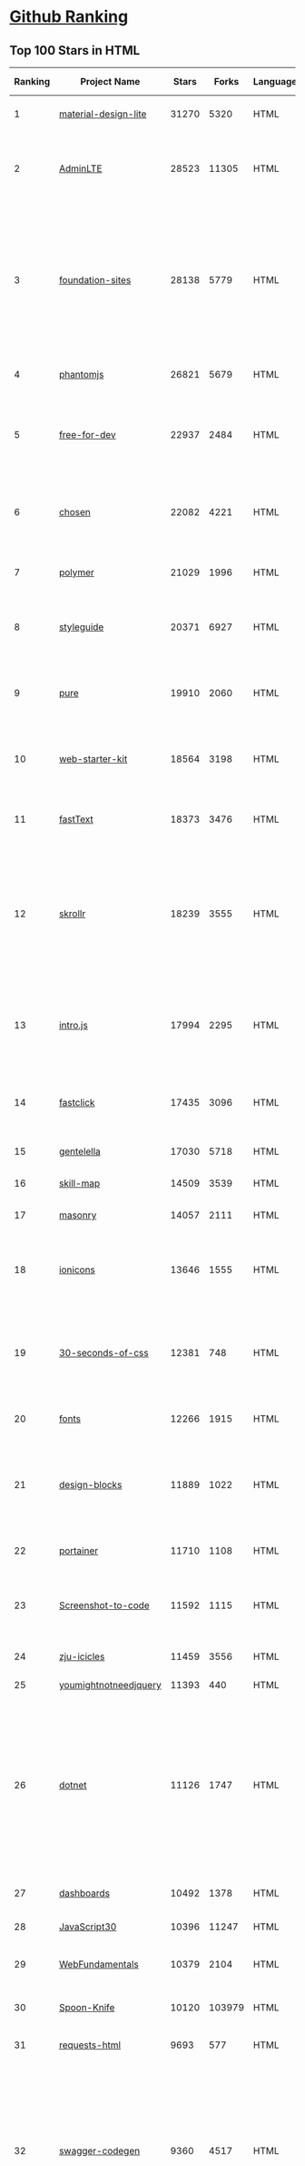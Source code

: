[Github Ranking](../README.md)
==========

## Top 100 Stars in HTML

| Ranking | Project Name | Stars | Forks | Language | Open Issues | Description | Last Commit |
| ------- | ------------ | ----- | ----- | -------- | ----------- | ----------- | ----------- |
| 1 | [material-design-lite](https://github.com/google/material-design-lite) | 31270 | 5320 | HTML | 363 | Material Design Components in HTML/CSS/JS | 2019-02-05T08:00:36Z |
| 2 | [AdminLTE](https://github.com/ColorlibHQ/AdminLTE) | 28523 | 11305 | HTML | 335 | AdminLTE - Free Premium Admin control Panel Theme Based On Bootstrap 3.x | 2019-05-18T10:35:20Z |
| 3 | [foundation-sites](https://github.com/zurb/foundation-sites) | 28138 | 5779 | HTML | 423 | The most advanced responsive front-end framework in the world. Quickly create prototypes and production code for sites that work on any kind of device. | 2019-05-16T21:48:25Z |
| 4 | [phantomjs](https://github.com/ariya/phantomjs) | 26821 | 5679 | HTML | 1823 | Scriptable Headless Browser | 2018-09-13T22:03:20Z |
| 5 | [free-for-dev](https://github.com/ripienaar/free-for-dev) | 22937 | 2484 | HTML | 18 | A list of SaaS, PaaS and IaaS offerings that have free tiers of interest to devops and infradev | 2019-05-14T21:18:47Z |
| 6 | [chosen](https://github.com/harvesthq/chosen) | 22082 | 4221 | HTML | 256 | Chosen is a library for making long, unwieldy select boxes more friendly. | 2019-04-18T00:08:31Z |
| 7 | [polymer](https://github.com/Polymer/polymer) | 21029 | 1996 | HTML | 260 | Our original Web Component library. | 2019-05-24T18:20:20Z |
| 8 | [styleguide](https://github.com/google/styleguide) | 20371 | 6927 | HTML | 240 | Style guides for Google-originated open-source projects | 2019-05-07T23:06:59Z |
| 9 | [pure](https://github.com/pure-css/pure) | 19910 | 2060 | HTML | 48 | A set of small, responsive CSS modules that you can use in every web project. | 2019-05-25T21:05:12Z |
| 10 | [web-starter-kit](https://github.com/google/web-starter-kit) | 18564 | 3198 | HTML | 67 | Web Starter Kit - a workflow for multi-device websites | 2019-05-25T09:01:40Z |
| 11 | [fastText](https://github.com/facebookresearch/fastText) | 18373 | 3476 | HTML | 227 | Library for fast text representation and classification. | 2019-05-24T15:31:26Z |
| 12 | [skrollr](https://github.com/Prinzhorn/skrollr) | 18239 | 3555 | HTML | 262 | Stand-alone parallax scrolling library for mobile (Android + iOS) and desktop. No jQuery. Just plain JavaScript (and some love). | 2018-01-23T20:05:59Z |
| 13 | [intro.js](https://github.com/usablica/intro.js) | 17994 | 2295 | HTML | 328 | A better way for new feature introduction and step-by-step users guide for your website and project. | 2019-05-20T13:40:10Z |
| 14 | [fastclick](https://github.com/ftlabs/fastclick) | 17435 | 3096 | HTML | 288 | Polyfill to remove click delays on browsers with touch UIs | 2019-05-02T12:03:55Z |
| 15 | [gentelella](https://github.com/ColorlibHQ/gentelella) | 17030 | 5718 | HTML | 65 | Free Bootstrap 3 Admin Template | 2019-05-06T19:57:46Z |
| 16 | [skill-map](https://github.com/TeamStuQ/skill-map) | 14509 | 3539 | HTML | 70 | 程序员技能图谱 | 2018-10-18T19:27:19Z |
| 17 | [masonry](https://github.com/desandro/masonry) | 14057 | 2111 | HTML | 12 | :love_hotel: Cascading grid layout plugin | 2018-12-27T04:30:46Z |
| 18 | [ionicons](https://github.com/ionic-team/ionicons) | 13646 | 1555 | HTML | 264 | The premium icon font for Ionic Framework and web apps everywhere | 2019-05-10T15:33:57Z |
| 19 | [30-seconds-of-css](https://github.com/30-seconds/30-seconds-of-css) | 12381 | 748 | HTML | 11 | A curated collection of useful CSS snippets you can understand in 30 seconds or less. | 2019-03-17T16:31:11Z |
| 20 | [fonts](https://github.com/google/fonts) | 12266 | 1915 | HTML | 690 | Font files available from Google Fonts | 2019-05-24T11:42:37Z |
| 21 | [design-blocks](https://github.com/froala/design-blocks) | 11889 | 1022 | HTML | 16 | A set of 170+ Bootstrap based design blocks ready to be used to create clean modern websites. | 2019-05-22T09:15:55Z |
| 22 | [portainer](https://github.com/portainer/portainer) | 11710 | 1108 | HTML | 550 | Simple management UI for Docker | 2019-05-27T03:58:31Z |
| 23 | [Screenshot-to-code](https://github.com/emilwallner/Screenshot-to-code) | 11592 | 1115 | HTML | 2 | A neural network that transforms a design mock-up into a static website | 2019-03-03T16:31:53Z |
| 24 | [zju-icicles](https://github.com/QSCTech/zju-icicles) | 11459 | 3556 | HTML | 8 | 浙江大学课程攻略共享计划 | 2019-04-28T16:10:58Z |
| 25 | [youmightnotneedjquery](https://github.com/HubSpot/youmightnotneedjquery) | 11393 | 440 | HTML | 111 | None | 2019-05-26T01:08:42Z |
| 26 | [dotnet](https://github.com/microsoft/dotnet) | 11126 | 1747 | HTML | 169 | This repo is the official home of .NET on GitHub. It's a great starting point to find many .NET OSS projects from Microsoft and the community, including many that are part of the .NET Foundation. | 2019-05-06T18:15:45Z |
| 27 | [dashboards](https://github.com/keen/dashboards) | 10492 | 1378 | HTML | 1 | Responsive dashboard templates 📊✨ | 2019-04-08T07:18:08Z |
| 28 | [JavaScript30](https://github.com/wesbos/JavaScript30) | 10396 | 11247 | HTML | 5 | 30 Day Vanilla JS Challenge | 2019-04-15T16:14:33Z |
| 29 | [WebFundamentals](https://github.com/google/WebFundamentals) | 10379 | 2104 | HTML | 658 | Best practices for modern web development | 2019-05-26T21:48:25Z |
| 30 | [Spoon-Knife](https://github.com/octocat/Spoon-Knife) | 10120 | 103979 | HTML | 13544 | This repo is for demonstration purposes only. | 2019-05-26T17:55:49Z |
| 31 | [requests-html](https://github.com/kennethreitz/requests-html) | 9693 | 577 | HTML | 57 | Pythonic HTML Parsing for Humans™ | 2019-05-24T02:45:26Z |
| 32 | [swagger-codegen](https://github.com/swagger-api/swagger-codegen) | 9360 | 4517 | HTML | 2275 | swagger-codegen contains a template-driven engine to generate documentation, API clients and server stubs in different languages by parsing your OpenAPI / Swagger definition. | 2019-05-26T15:56:28Z |
| 33 | [spin.js](https://github.com/fgnass/spin.js) | 9231 | 1083 | HTML | 21 | A spinning activity indicator | 2019-02-28T15:27:38Z |
| 34 | [colour-schemes](https://github.com/daylerees/colour-schemes) | 9129 | 1677 | HTML | 58 | Colour schemes for a variety of editors created by Dayle Rees. | 2018-02-14T10:03:38Z |
| 35 | [Coursera-ML-AndrewNg-Notes](https://github.com/fengdu78/Coursera-ML-AndrewNg-Notes) | 8919 | 3563 | HTML | 28 | 吴恩达老师的机器学习课程个人笔记 | 2019-05-09T00:09:38Z |
| 36 | [javascript-patterns](https://github.com/shichuan/javascript-patterns) | 8757 | 1683 | HTML | 16 | JavaScript Patterns | 2019-03-07T08:22:51Z |
| 37 | [coreui-free-bootstrap-admin-template](https://github.com/coreui/coreui-free-bootstrap-admin-template) | 8581 | 2281 | HTML | 178 | CoreUI is free bootstrap admin template | 2019-05-13T10:03:22Z |
| 38 | [ecma262](https://github.com/tc39/ecma262) | 8467 | 647 | HTML | 291 | Status, process, and documents for ECMA262 | 2019-05-25T22:10:15Z |
| 39 | [node-interview](https://github.com/ElemeFE/node-interview) | 8287 | 1353 | HTML | 3 | How to pass the Node.js interview of ElemeFE. | 2018-11-26T04:00:32Z |
| 40 | [flexboxgrid](https://github.com/kristoferjoseph/flexboxgrid) | 8197 | 1010 | HTML | 58 | Grid based on CSS3 flexbox | 2018-09-26T10:40:38Z |
| 41 | [pdf2htmlEX](https://github.com/coolwanglu/pdf2htmlEX) | 8144 | 1352 | HTML | 245 | Convert PDF to HTML without losing text or format. | 2018-11-26T05:52:04Z |
| 42 | [nndl.github.io](https://github.com/nndl/nndl.github.io) | 8051 | 1715 | HTML | 34 | 《神经网络与深度学习》  Neural Network and Deep Learning | 2019-05-24T04:05:08Z |
| 43 | [nginxconfig.io](https://github.com/valentinxxx/nginxconfig.io) | 7923 | 382 | HTML | 15 | ⚙️ NGiИX config generator on steroids 💉 | 2019-05-23T08:16:31Z |
| 44 | [Xin-Yue](https://github.com/sikaozhe1997/Xin-Yue) | 7828 | 1151 | HTML | 46 | 岳昕：致北大师生与北大外国语学院的一封公开信 | 2019-05-04T17:07:56Z |
| 45 | [responsive-html-email-template](https://github.com/leemunroe/responsive-html-email-template) | 7809 | 2260 | HTML | 5 | A free simple responsive HTML email template | 2019-05-18T22:13:43Z |
| 46 | [Iosevka](https://github.com/be5invis/Iosevka) | 7596 | 241 | HTML | 14 | Slender typeface for code, from code. | 2019-05-25T17:03:39Z |
| 47 | [Ladda](https://github.com/hakimel/Ladda) | 7504 | 888 | HTML | 7 | Buttons with built-in loading indicators. | 2019-01-16T17:02:29Z |
| 48 | [js-the-right-way](https://github.com/braziljs/js-the-right-way) | 7358 | 892 | HTML | 18 | An easy-to-read, quick reference for JS best practices, accepted coding standards, and links around the Web | 2019-05-07T22:45:14Z |
| 49 | [SuperTinyIcons](https://github.com/edent/SuperTinyIcons) | 7326 | 335 | HTML | 6 | Under 1KB each! Super Tiny Icons are miniscule SVG versions of your favourite website and app logos | 2019-05-23T21:24:49Z |
| 50 | [simple-icons](https://github.com/simple-icons/simple-icons) | 7307 | 846 | HTML | 85 | SVG icons for popular brands | 2019-05-25T23:00:01Z |
| 51 | [code-guide](https://github.com/mdo/code-guide) | 7181 | 1065 | HTML | 52 | Standards for flexible, durable, and sustainable HTML and CSS. | 2019-05-21T19:28:42Z |
| 52 | [solid](https://github.com/solid/solid) | 7145 | 328 | HTML | 149 | Solid - Re-decentralizing the web (project directory) | 2019-05-07T11:02:42Z |
| 53 | [growth-ebook](https://github.com/phodal/growth-ebook) | 6775 | 1191 | HTML | 0 | Growth Engineering: The Definitive Guide。全栈增长工程师指南 | 2018-01-14T23:53:26Z |
| 54 | [electron-api-demos](https://github.com/electron/electron-api-demos) | 6769 | 1342 | HTML | 31 | Explore the Electron APIs | 2019-05-15T08:21:58Z |
| 55 | [Winds](https://github.com/GetStream/Winds) | 6745 | 454 | HTML | 21 | A Beautiful Open Source RSS & Podcast App Powered by Getstream.io | 2019-05-19T21:04:12Z |
| 56 | [deeplearning_ai_books](https://github.com/fengdu78/deeplearning_ai_books) | 6683 | 2656 | HTML | 26 | deeplearning.ai（吴恩达老师的深度学习课程笔记及资源） | 2019-05-16T00:51:17Z |
| 57 | [FitText.js](https://github.com/davatron5000/FitText.js) | 6648 | 1375 | HTML | 29 | A jQuery plugin for inflating web type | 2017-03-27T08:41:32Z |
| 58 | [core](https://github.com/stackblitz/core) | 6492 | 412 | HTML | 676 | Online IDE powered by Visual Studio Code ⚡️ | 2019-02-14T08:12:48Z |
| 59 | [sketch-measure](https://github.com/utom/sketch-measure) | 6452 | 560 | HTML | 313 | Make it a fun to create spec for developers and teammates | 2019-03-13T21:08:58Z |
| 60 | [en.javascript.info](https://github.com/javascript-tutorial/en.javascript.info) | 6420 | 1514 | HTML | 12 | Modern JavaScript Tutorial  | 2019-05-26T20:13:18Z |
| 61 | [emoji-cheat-sheet.com](https://github.com/WebpageFX/emoji-cheat-sheet.com) | 6390 | 1696 | HTML | 102 | A one pager for emojis on Campfire and GitHub | 2019-01-30T02:18:58Z |
| 62 | [dillinger](https://github.com/joemccann/dillinger) | 6387 | 920 | HTML | 90 | The last Markdown editor, ever. | 2019-05-23T22:13:50Z |
| 63 | [Hospital](https://github.com/open-power-workgroup/Hospital) | 6287 | 1059 | HTML | 42 | OpenPower工作组收集汇总的医院开放数据 | 2019-03-28T07:22:51Z |
| 64 | [transactional-email-templates](https://github.com/mailgun/transactional-email-templates) | 6196 | 993 | HTML | 7 | Responsive transactional HTML email templates | 2018-11-26T02:50:13Z |
| 65 | [infinite-scroll](https://github.com/metafizzy/infinite-scroll) | 6168 | 1718 | HTML | 38 | 📜 Automatically add next page | 2019-04-27T19:41:32Z |
| 66 | [awesome-piracy](https://github.com/Igglybuff/awesome-piracy) | 6115 | 512 | HTML | 12 | A curated list of awesome warez and piracy links | 2019-05-27T00:47:31Z |
| 67 | [learnyounode](https://github.com/workshopper/learnyounode) | 5932 | 1637 | HTML | 180 | Learn You The Node.js For Much Win! An intro to Node.js via a set of self-guided workshops. | 2019-05-12T17:51:09Z |
| 68 | [zenbot](https://github.com/DeviaVir/zenbot) | 5857 | 1518 | HTML | 252 | Zenbot is a command-line cryptocurrency trading bot using Node.js and MongoDB. | 2019-05-26T23:36:09Z |
| 69 | [flag-icon-css](https://github.com/lipis/flag-icon-css) | 5790 | 812 | HTML | 37 | :flags: A collection of all country flags in SVG — plus the CSS for easier integration | 2019-05-16T02:15:36Z |
| 70 | [ImageOptim](https://github.com/ImageOptim/ImageOptim) | 5743 | 287 | HTML | 114 | GUI image optimizer for Mac | 2019-01-30T15:42:04Z |
| 71 | [url-to-pdf-api](https://github.com/alvarcarto/url-to-pdf-api) | 5716 | 470 | HTML | 16 | Web page PDF/PNG rendering done right. Self-hosted service for rendering receipts, invoices, or any content. | 2019-05-19T20:12:11Z |
| 72 | [es6-features](https://github.com/rse/es6-features) | 5552 | 939 | HTML | 30 | ECMAScript 6: Feature Overview & Comparison | 2019-05-21T01:59:05Z |
| 73 | [jquery-ui-bootstrap](https://github.com/jquery-ui-bootstrap/jquery-ui-bootstrap) | 5546 | 871 | HTML | 48 | A jQuery UI theme based on Twitter Bootstrap | 2018-06-18T08:06:30Z |
| 74 | [BOOTSTRA.386](https://github.com/kristopolous/BOOTSTRA.386) | 5369 | 264 | HTML | 34 | A vintage 1980s DOS inspired Twitter Bootstrap theme | 2018-04-02T21:13:48Z |
| 75 | [frontend](https://github.com/guardian/frontend) | 5297 | 541 | HTML | 53 | The Guardian Dot Com. | 2019-05-24T16:12:22Z |
| 76 | [blog](https://github.com/lifesinger/blog) | 5073 | 750 | HTML | 84 | 岁月如歌 | 2018-12-26T06:06:04Z |
| 77 | [Anti-Anti-Spider](https://github.com/luyishisi/Anti-Anti-Spider) | 5056 | 1751 | HTML | 20 | 越来越多的网站具有反爬虫特性，有的用图片隐藏关键数据，有的使用反人类的验证码，建立反反爬虫的代码仓库，通过与不同特性的网站做斗争（无恶意）提高技术。（欢迎提交难以采集的网站）（因工作原因，项目暂停）  | 2019-01-11T09:26:23Z |
| 78 | [git-stats](https://github.com/IonicaBizau/git-stats) | 5020 | 140 | HTML | 18 | 🍀 Local git statistics including GitHub-like contributions calendars. | 2019-04-19T08:26:30Z |
| 79 | [bootstrap-switch](https://github.com/Bttstrp/bootstrap-switch) | 5003 | 1428 | HTML | 181 | Turn checkboxes and radio buttons in toggle switches. | 2019-05-15T20:59:31Z |
| 80 | [epoch](https://github.com/epochjs/epoch) | 4987 | 293 | HTML | 71 | A general purpose, real-time visualization library. | 2019-02-14T08:38:22Z |
| 81 | [personal-website](https://github.com/github/personal-website) | 4967 | 3384 | HTML | 29 | Code that'll help you kickstart a personal website that showcases your work as a software developer. | 2019-05-24T19:19:18Z |
| 82 | [screenfull.js](https://github.com/sindresorhus/screenfull.js) | 4822 | 507 | HTML | 7 | Simple wrapper for cross-browser usage of the JavaScript Fullscreen API | 2019-03-31T20:15:03Z |
| 83 | [rdash-angular](https://github.com/invertase/rdash-angular) | 4795 | 804 | HTML | 46 | AngularJS implementation of the RDash admin dashboard theme | 2018-12-28T08:37:06Z |
| 84 | [pup](https://github.com/ericchiang/pup) | 4752 | 148 | HTML | 46 | Parsing HTML at the command line | 2019-04-16T04:38:16Z |
| 85 | [CSSgram](https://github.com/una/CSSgram) | 4741 | 387 | HTML | 46 | CSS library for Instagram filters | 2018-10-20T14:31:42Z |
| 86 | [FitVids.js](https://github.com/davatron5000/FitVids.js) | 4702 | 1007 | HTML | 32 | A lightweight, easy-to-use jQuery plugin for fluid width video embeds. | 2017-08-17T05:56:57Z |
| 87 | [picojs](https://github.com/tehnokv/picojs) | 4692 | 320 | HTML | 16 | A face detection library in 200 lines of JavaScript | 2019-04-30T09:09:18Z |
| 88 | [html5demos](https://github.com/remy/html5demos) | 4655 | 1903 | HTML | 51 | Collection of hacks and demos showing capability of HTML5 apps | 2019-01-01T21:59:05Z |
| 89 | [awesome-modern-cpp](https://github.com/rigtorp/awesome-modern-cpp) | 4653 | 459 | HTML | 4 | A collection of resources on modern C++ | 2019-05-24T22:16:52Z |
| 90 | [react-from-zero](https://github.com/kay-is/react-from-zero) | 4612 | 403 | HTML | 3 | A simple (99% ES2015 less) tutorial for React | 2019-01-23T17:51:43Z |
| 91 | [twitter-bootstrap-rails](https://github.com/seyhunak/twitter-bootstrap-rails) | 4537 | 1038 | HTML | 53 | Twitter Bootstrap for Rails 5 - 4.x Asset Pipeline | 2018-12-30T00:04:57Z |
| 92 | [fuckcqcs](https://github.com/fuckcqcs/fuckcqcs) | 4535 | 885 | HTML | 2 | 14小时 | 2018-07-27T11:33:38Z |
| 93 | [gumbo-parser](https://github.com/google/gumbo-parser) | 4520 | 610 | HTML | 67 | An HTML5 parsing library in pure C99 | 2019-01-21T12:12:09Z |
| 94 | [otto](https://github.com/hashicorp/otto) | 4415 | 253 | HTML | 126 | Development and deployment made easy. | 2018-11-06T21:12:50Z |
| 95 | [intercooler-js](https://github.com/intercoolerjs/intercooler-js) | 4373 | 204 | HTML | 31 | Making AJAX as easy as anchor tags | 2019-05-25T11:09:31Z |
| 96 | [samples](https://github.com/GoogleChrome/samples) | 4335 | 1828 | HTML | 77 | A repo containing samples tied to new functionality in each release of Google Chrome. | 2019-05-08T13:56:27Z |
| 97 | [awesome-competitive-programming](https://github.com/lnishan/awesome-competitive-programming) | 4294 | 1103 | HTML | 8 | :gem: A curated list of awesome Competitive Programming, Algorithm and Data Structure resources | 2019-04-05T03:13:03Z |
| 98 | [shower](https://github.com/shower/shower) | 4293 | 843 | HTML | 40 | Shower HTML presentation engine | 2019-05-16T06:34:04Z |
| 99 | [bootflat.github.io](https://github.com/bootflat/bootflat.github.io) | 4291 | 467 | HTML | 61 | BOOTFLAT is an open source Flat UI KIT based on Bootstrap 3.3.0 CSS framework. It provides a faster, easier and less repetitive way for web developers to create elegant web apps. | 2016-11-22T04:11:19Z |
| 100 | [pdfs](https://github.com/tpn/pdfs) | 4228 | 661 | HTML | 1 | Technically-oriented PDF Collection (Papers, Specs, Decks, Manuals, etc) | 2019-05-23T21:47:50Z |

